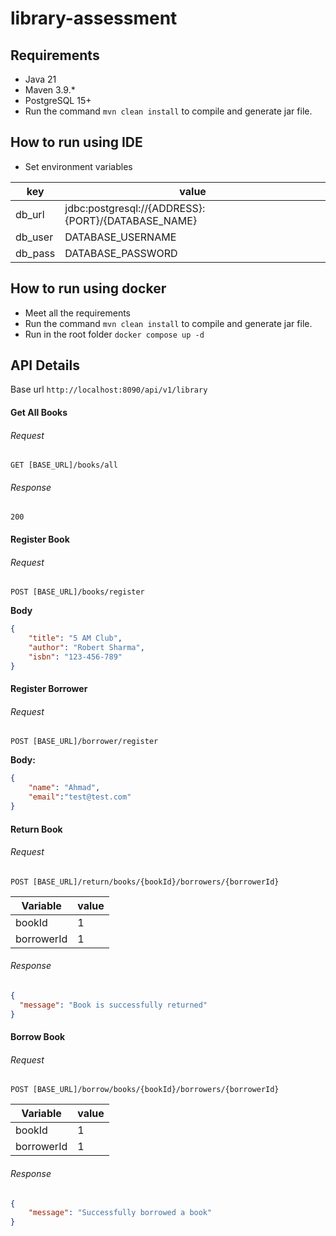 # library-assessment

## Requirements
- Java 21
- Maven 3.9.*
- PostgreSQL 15+
- Run the command `mvn clean install` to compile and generate jar file.

## How to run using IDE
- Set environment variables

|key| value                                              |
|---|----------------------------------------------------|
|db_url| jdbc:postgresql://{ADDRESS}:{PORT}/{DATABASE_NAME} |
|db_user| DATABASE_USERNAME                                  |
|db_pass| DATABASE_PASSWORD                                  |

## How to run using docker
- Meet all the requirements
- Run the command `mvn clean install` to compile and generate jar file.
- Run in the root folder `docker compose up -d`

## API Details

Base url `http://localhost:8090/api/v1/library`

#### Get All Books
###### Request
`GET [BASE_URL]/books/all`
###### Response
`200`

#### Register Book
###### Request
`POST [BASE_URL]/books/register`

__Body__ 
```json
{
	"title": "5 AM Club",
	"author": "Robert Sharma",
	"isbn": "123-456-789"
}
```

#### Register Borrower
###### Request
`POST [BASE_URL]/borrower/register`

__Body:__
```json
{
	"name": "Ahmad",
	"email":"test@test.com"
}
```

#### Return Book
###### Request
`POST [BASE_URL]/return/books/{bookId}/borrowers/{borrowerId}`

|Variable|value|
|--------|-----|
|bookId| 1     |
|borrowerId|1 |
###### Response
```json
{
  "message": "Book is successfully returned"
}
```

#### Borrow Book
###### Request
`POST [BASE_URL]/borrow/books/{bookId}/borrowers/{borrowerId}`


|Variable|value|
|--------|-----|
|bookId| 1     |
|borrowerId|1 |
###### Response
```json
{
	"message": "Successfully borrowed a book"
}
```